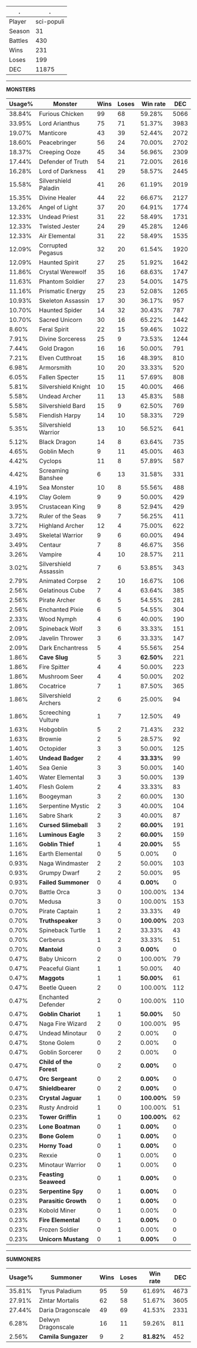 .|.
|-|-
Player|sci-populi
Season|31
Battles|430
Wins|231
Loses|199
DEC|11875

---
**MONSTERS**

Usage%|Monster|Wins|Loses|Win rate|DEC|
-|-|-|-|-|-|
38.84%|Furious Chicken|99|68|59.28%|5066|
33.95%|Lord Arianthus|75|71|51.37%|3983|
19.07%|Manticore|43|39|52.44%|2072|
18.60%|Peacebringer|56|24|70.00%|2702|
18.37%|Creeping Ooze|45|34|56.96%|2309|
17.44%|Defender of Truth|54|21|72.00%|2616|
16.28%|Lord of Darkness|41|29|58.57%|2445|
15.58%|Silvershield Paladin|41|26|61.19%|2019|
15.35%|Divine Healer|44|22|66.67%|2127|
13.26%|Angel of Light|37|20|64.91%|1774|
12.33%|Undead Priest|31|22|58.49%|1731|
12.33%|Twisted Jester|24|29|45.28%|1246|
12.33%|Air Elemental|31|22|58.49%|1535|
12.09%|Corrupted Pegasus|32|20|61.54%|1920|
12.09%|Haunted Spirit|27|25|51.92%|1642|
11.86%|Crystal Werewolf|35|16|68.63%|1747|
11.63%|Phantom Soldier|27|23|54.00%|1475|
11.16%|Prismatic Energy|25|23|52.08%|1265|
10.93%|Skeleton Assassin|17|30|36.17%|957|
10.70%|Haunted Spider|14|32|30.43%|787|
10.70%|Sacred Unicorn|30|16|65.22%|1442|
8.60%|Feral Spirit|22|15|59.46%|1022|
7.91%|Divine Sorceress|25|9|73.53%|1244|
7.44%|Gold Dragon|16|16|50.00%|791|
7.21%|Elven Cutthroat|15|16|48.39%|810|
6.98%|Armorsmith|10|20|33.33%|520|
6.05%|Fallen Specter|15|11|57.69%|808|
5.81%|Silvershield Knight|10|15|40.00%|466|
5.58%|Undead Archer|11|13|45.83%|588|
5.58%|Silvershield Bard|15|9|62.50%|769|
5.58%|Fiendish Harpy|14|10|58.33%|729|
5.35%|Silvershield Warrior|13|10|56.52%|641|
5.12%|Black Dragon|14|8|63.64%|735|
4.65%|Goblin Mech|9|11|45.00%|463|
4.42%|Cyclops|11|8|57.89%|587|
4.42%|Screaming Banshee|6|13|31.58%|331|
4.19%|Sea Monster|10|8|55.56%|488|
4.19%|Clay Golem|9|9|50.00%|429|
3.95%|Crustacean King|9|8|52.94%|429|
3.72%|Ruler of the Seas|9|7|56.25%|411|
3.72%|Highland Archer|12|4|75.00%|622|
3.49%|Skeletal Warrior|9|6|60.00%|494|
3.49%|Centaur|7|8|46.67%|356|
3.26%|Vampire|4|10|28.57%|211|
3.02%|Silvershield Assassin|7|6|53.85%|343|
2.79%|Animated Corpse|2|10|16.67%|106|
2.56%|Gelatinous Cube|7|4|63.64%|385|
2.56%|Pirate Archer|6|5|54.55%|281|
2.56%|Enchanted Pixie|6|5|54.55%|304|
2.33%|Wood Nymph|4|6|40.00%|190|
2.09%|Spineback Wolf|3|6|33.33%|151|
2.09%|Javelin Thrower|3|6|33.33%|147|
2.09%|Dark Enchantress|5|4|55.56%|254|
1.86%|**Cave Slug**|5|3|**62.50%**|221|
1.86%|Fire Spitter|4|4|50.00%|223|
1.86%|Mushroom Seer|4|4|50.00%|202|
1.86%|Cocatrice|7|1|87.50%|365|
1.86%|Silvershield Archers|2|6|25.00%|94|
1.86%|Screeching Vulture|1|7|12.50%|49|
1.63%|Hobgoblin|5|2|71.43%|232|
1.63%|Brownie|2|5|28.57%|92|
1.40%|Octopider|3|3|50.00%|125|
1.40%|**Undead Badger**|2|4|**33.33%**|99|
1.40%|Sea Genie|3|3|50.00%|140|
1.40%|Water Elemental|3|3|50.00%|139|
1.40%|Flesh Golem|2|4|33.33%|83|
1.16%|Boogeyman|3|2|60.00%|130|
1.16%|Serpentine Mystic|2|3|40.00%|104|
1.16%|Sabre Shark|2|3|40.00%|87|
1.16%|**Cursed Slimeball**|3|2|**60.00%**|191|
1.16%|**Luminous Eagle**|3|2|**60.00%**|159|
1.16%|**Goblin Thief**|1|4|**20.00%**|55|
1.16%|Earth Elemental|0|5|0.00%|0|
0.93%|Naga Windmaster|2|2|50.00%|103|
0.93%|Grumpy Dwarf|2|2|50.00%|95|
0.93%|**Failed Summoner**|0|4|**0.00%**|0|
0.70%|Battle Orca|3|0|100.00%|134|
0.70%|Medusa|3|0|100.00%|153|
0.70%|Pirate Captain|1|2|33.33%|49|
0.70%|**Truthspeaker**|3|0|**100.00%**|203|
0.70%|Spineback Turtle|1|2|33.33%|43|
0.70%|Cerberus|1|2|33.33%|51|
0.70%|**Mantoid**|0|3|**0.00%**|0|
0.47%|Baby Unicorn|2|0|100.00%|79|
0.47%|Peaceful Giant|1|1|50.00%|40|
0.47%|**Maggots**|1|1|**50.00%**|61|
0.47%|Beetle Queen|2|0|100.00%|112|
0.47%|Enchanted Defender|2|0|100.00%|110|
0.47%|**Goblin Chariot**|1|1|**50.00%**|50|
0.47%|Naga Fire Wizard|2|0|100.00%|95|
0.47%|Undead Minotaur|0|2|0.00%|0|
0.47%|Stone Golem|0|2|0.00%|0|
0.47%|Goblin Sorcerer|0|2|0.00%|0|
0.47%|**Child of the Forest**|0|2|**0.00%**|0|
0.47%|**Orc Sergeant**|0|2|**0.00%**|0|
0.47%|**Shieldbearer**|0|2|**0.00%**|0|
0.23%|**Crystal Jaguar**|1|0|**100.00%**|59|
0.23%|Rusty Android|1|0|100.00%|51|
0.23%|**Tower Griffin**|1|0|**100.00%**|62|
0.23%|**Lone Boatman**|0|1|**0.00%**|0|
0.23%|**Bone Golem**|0|1|**0.00%**|0|
0.23%|**Horny Toad**|0|1|**0.00%**|0|
0.23%|Rexxie|0|1|0.00%|0|
0.23%|Minotaur Warrior|0|1|0.00%|0|
0.23%|**Feasting Seaweed**|0|1|**0.00%**|0|
0.23%|**Serpentine Spy**|0|1|**0.00%**|0|
0.23%|**Parasitic Growth**|0|1|**0.00%**|0|
0.23%|Kobold Miner|0|1|0.00%|0|
0.23%|**Fire Elemental**|0|1|**0.00%**|0|
0.23%|Frozen Soldier|0|1|0.00%|0|
0.23%|**Unicorn Mustang**|0|1|**0.00%**|0|

---
**SUMMONERS**

Usage%|Summoner|Wins|Loses|Win rate|DEC|
-|-|-|-|-|-|
35.81%|Tyrus Paladium|95|59|61.69%|4673|
27.91%|Zintar Mortalis|62|58|51.67%|3605|
27.44%|Daria Dragonscale|49|69|41.53%|2331|
6.28%|Delwyn Dragonscale|16|11|59.26%|811|
2.56%|**Camila Sungazer**|9|2|**81.82%**|452|
